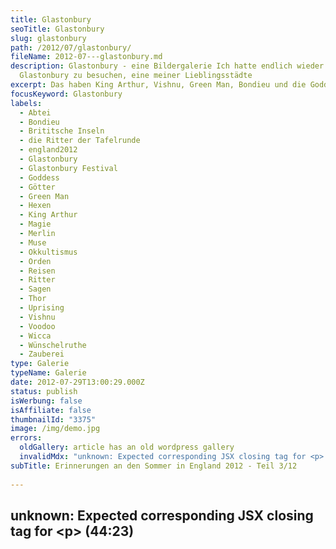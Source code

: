 ```yaml
---
title: Glastonbury
seoTitle: Glastonbury
slug: glastonbury
path: /2012/07/glastonbury/
fileName: 2012-07---glastonbury.md
description: Glastonbury - eine Bildergalerie Ich hatte endlich wieder Zeit,
  Glastonbury zu besuchen, eine meiner Lieblingsstädte
excerpt: Das haben King Arthur, Vishnu, Green Man, Bondieu und die Goddess gemeinsam.
focusKeyword: Glastonbury
labels:
  - Abtei
  - Bondieu
  - Brititsche Inseln
  - die Ritter der Tafelrunde
  - england2012
  - Glastonbury
  - Glastonbury Festival
  - Goddess
  - Götter
  - Green Man
  - Hexen
  - King Arthur
  - Magie
  - Merlin
  - Muse
  - Okkultismus
  - Orden
  - Reisen
  - Ritter
  - Sagen
  - Thor
  - Uprising
  - Vishnu
  - Voodoo
  - Wicca
  - Wünschelruthe
  - Zauberei
type: Galerie
typeName: Galerie
date: 2012-07-29T13:00:29.000Z
status: publish
isWerbung: false
isAffiliate: false
thumbnailId: "3375"
image: /img/demo.jpg
errors:
  oldGallery: article has an old wordpress gallery
  invalidMdx: "unknown: Expected corresponding JSX closing tag for <p> (44:23)"
subTitle: Erinnerungen an den Sommer in England 2012 - Teil 3/12
  
---
```


## unknown: Expected corresponding JSX closing tag for &lt;p> (44:23)

<!--
[gallery type="rectangular" size="large"
ids="3373,3374,3375,3376,3377,3378,3379,3380,3381,3382,3383,3384,3385,3386,3387,3388,3389,3390,3391,3392,3393,3394,3395,3396,3397,3398,3399"]

Hier geht's zu [_Teil 4/9_](/2012/07/isle-of-wight-festival-2012/) der Galerie
"England 2012"

## England 2012 Wegweiser1. [Sonne im Hafen](http://wp.me/p533wO-Ry)

1.  [Der Kater und der Leuchtturm](/2012/08/der-kater-und-der-leuchtturm/)
1.  [Glastonbury](/2012/07/glastonbury/)
1.  [Isle Of Wight Festival](/2012/07/isle-of-wight-festival-2012/)
1.  [Schnappschuss](/2012/07/schnappschuss/)
1.  [Aloha Cornwall](/2012/07/aloa-cornwall/)
1.  [Eden Project](/2012/08/eden-project-2/)
1.  [Fabelwesen](/2012/08/fabelwesen/)
1.  [Schneeweißchen und Rosenrot](/2012/08/schneeweis-und-rosenrot/)## Song zu
    den Bildern: Muse - Uprising live @Glastonbury Festival 2010

[youtube=http://www.youtube.com/watch?v=7QcxcGz1kKo]

<blockquote>Paranoia is in bloom,
The PR transmissions will resume,
They'll try to push drugs that keep us all dumbed down,
And hope that we will never see the truth around
(So come on)
Another promise, another scene,
Another packaged lie to keep us trapped in greed,
And all the green belts wrapped around our minds,
And endless red tape to keep the truth confined
(So come on)

They will not force us, They will stop degrading us, They will not control us,
We will be victorious (So come on) Interchanging mind control, Come let the
revolution take it's toll, If you could flick a switch and open your third eye,
You'd see that We should never be afraid to die (So come on)

Rise up and take the power back, It's time the fat cats had a heart attack, You
know that their time's coming to an end, We have to unify and watch our flag
ascend

They will not force us, They will stop degrading us, They will not control us,
We will be victorious So come on

They will not force us, They will stop degrading us, They will not control us,
We will be victorious</blockquote>

-->

  